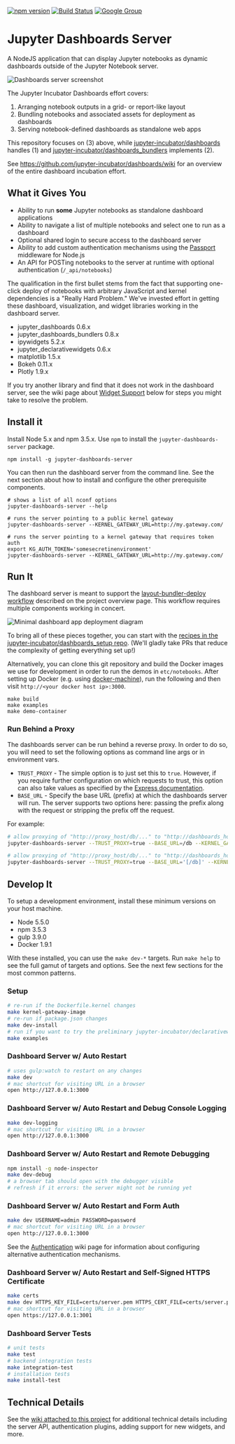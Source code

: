 [![npm version](https://img.shields.io/npm/v/jupyter-dashboards-server.svg)](https://www.npmjs.com/package/jupyter-dashboards-server)
[![Build
Status](https://travis-ci.org/jupyter-incubator/dashboards_server.svg?branch=master)](https://travis-ci.org/jupyter-incubator/dashboards_server)
[![Google
Group](https://img.shields.io/badge/-Google%20Group-lightgrey.svg)](https://groups.google.com/forum/#!forum/jupyter)

# Jupyter Dashboards Server

A NodeJS application that can display Jupyter notebooks as dynamic dashboards
outside of the Jupyter Notebook server.

![Dashboards server screenshot](etc/server_intro.png)

The Jupyter Incubator Dashboards effort covers:

1. Arranging notebook outputs in a grid- or report-like layout
2. Bundling notebooks and associated assets for deployment as dashboards
3. Serving notebook-defined dashboards as standalone web apps

This repository focuses on (3) above, while
[jupyter-incubator/dashboards](https://github.com/jupyter-incubator/dashboards)
handles (1) and
[jupyter-incubator/dashboards_bundlers](https://github.com/jupyter-incubator/dashboards_bundlers)
implements (2).

See https://github.com/jupyter-incubator/dashboards/wiki for an overview of the entire dashboard incubation effort.

## What it Gives You

* Ability to run **some** Jupyter notebooks as standalone dashboard applications
* Ability to navigate a list of multiple notebooks and select one to run as a
  dashboard
* Optional shared login to secure access to the dashboard server
* Ability to add custom authentication mechanisms using the
  [Passport](http://passportjs.org/) middleware for Node.js
* An API for POSTing notebooks to the server at runtime with optional
  authentication (`/_api/notebooks`)

The qualification in the first bullet stems from the fact that supporting
one-click deploy of notebooks with arbitrary JavaScript and kernel dependencies
is a "Really Hard Problem." We've invested effort in getting these dashboard,
visualization, and widget libraries working in the dashboard server.

* jupyter_dashboards 0.6.x
* jupyter_dashboards_bundlers 0.8.x
* ipywidgets 5.2.x
* jupyter_declarativewidgets 0.6.x
* matplotlib 1.5.x
* Bokeh 0.11.x
* Plotly 1.9.x

If you try another library and find that it does not work in the dashboard
server, see the wiki page about [Widget
Support](https://github.com/jupyter-incubator/dashboards_server/wiki/Widget-Support)
below for steps you might take to resolve the problem.

## Install it

Install Node 5.x and npm 3.5.x. Use `npm` to install the
`jupyter-dashboards-server` package.

```
npm install -g jupyter-dashboards-server
```

You can then run the dashboard server from the command line. See the next
section about how to install and configure the other prerequisite components.

```
# shows a list of all nconf options
jupyter-dashboards-server --help

# runs the server pointing to a public kernel gateway
jupyter-dashboards-server --KERNEL_GATEWAY_URL=http://my.gateway.com/

# runs the server pointing to a kernel gateway that requires token auth
export KG_AUTH_TOKEN='somesecretinenvironment'
jupyter-dashboards-server --KERNEL_GATEWAY_URL=http://my.gateway.com/
```

## Run It

The dashboard server is meant to support the [layout-bundler-deploy
workflow](https://github.com/jupyter-incubator/dashboards/wiki)
described on the project overview page. This workflow requires multiple
components working in concert.

![Minimal dashboard app deployment diagram](etc/simple_deploy.png)

To bring all of these pieces together, you can start with the [recipes in the
jupyter-incubator/dashboards_setup
repo](https://github.com/jupyter-incubator/dashboards_setup). (We'll gladly take
PRs that reduce the complexity of getting everything set up!)

Alternatively, you can clone this git repository and build the Docker images we
use for development in order to run the demos in `etc/notebooks`. After setting
up Docker (e.g. using
[docker-machine](https://docs.docker.com/machine/get-started/)), run the
following and then visit `http://<your docker host ip>:3000`.

```
make build
make examples
make demo-container
```

### Run Behind a Proxy

The dashboards server can be run behind a reverse proxy. In order to do so, you
will need to set the following options as command line args or in environment vars.

* `TRUST_PROXY` - The simple option is to just set this to `true`. However, if
  you require further configuration on which requests to trust, this option can
  also take values as specified by the [Express
  documentation](https://expressjs.com/en/guide/behind-proxies.html).
* `BASE_URL` - Specify the base URL (prefix) at which the dashboards server will
  run. The server supports two options here: passing the prefix along with the
  request or stripping the prefix off the request.

For example:

```bash
# allow proxying of "http://proxy_host/db/..." to "http://dashboards_host/db/..."
jupyter-dashboards-server --TRUST_PROXY=true --BASE_URL=/db --KERNEL_GATEWAY_URL=http://my.gateway.com/

# allow proxying of "http://proxy_host/db/..." to "http://dashboards_host/..."
jupyter-dashboards-server --TRUST_PROXY=true --BASE_URL='[/db]' --KERNEL_GATEWAY_URL=http://my.gateway.com/
```

## Develop It

To setup a development environment, install these minimum versions on your host machine.

* Node 5.5.0
* npm 3.5.3
* gulp 3.9.0
* Docker 1.9.1

With these installed, you can use the `make dev-*` targets. Run `make help` to see the full gamut of targets and options. See the next few sections for the most common patterns.

### Setup

```bash
# re-run if the Dockerfile.kernel changes
make kernel-gateway-image
# re-run if package.json changes
make dev-install
# run if you want to try the preliminary jupyter-incubator/declarativewidgets support
make examples
```

### Dashboard Server w/ Auto Restart

```bash
# uses gulp:watch to restart on any changes
make dev
# mac shortcut for visiting URL in a browser
open http://127.0.0.1:3000
```

### Dashboard Server w/ Auto Restart and Debug Console Logging

```bash
make dev-logging
# mac shortcut for visiting URL in a browser
open http://127.0.0.1:3000
```

### Dashboard Server w/ Auto Restart and Remote Debugging

```bash
npm install -g node-inspector
make dev-debug
# a browser tab should open with the debugger visible
# refresh if it errors: the server might not be running yet
```

### Dashboard Server w/ Auto Restart and Form Auth

```bash
make dev USERNAME=admin PASSWORD=password
# mac shortcut for visiting URL in a browser
open http://127.0.0.1:3000
```

See the [Authentication](https://github.com/jupyter-incubator/dashboards_server/wiki/Authentication) wiki page for information about configuring alternative authentication mechanisms.

### Dashboard Server w/ Auto Restart and Self-Signed HTTPS Certificate

```bash
make certs
make dev HTTPS_KEY_FILE=certs/server.pem HTTPS_CERT_FILE=certs/server.pem
# mac shortcut for visiting URL in a browser
open https://127.0.0.1:3001
```

### Dashboard Server Tests

```bash
# unit tests
make test
# backend integration tests
make integration-test
# installation tests
make install-test
```

## Technical Details

See the [wiki attached to this project](https://github.com/jupyter-incubator/dashboards_server/wiki) for additional technical details including the server API, authentication plugins, adding support for new widgets, and more.
